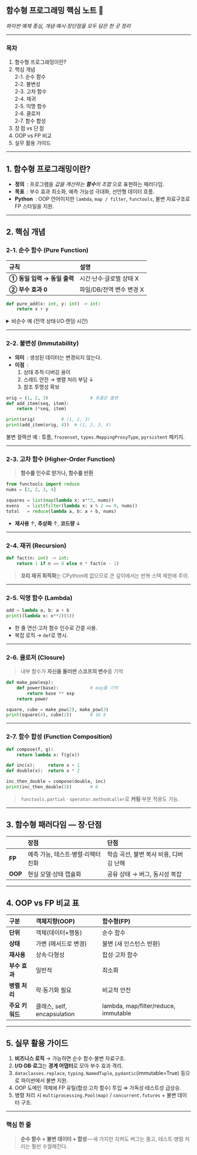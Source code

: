 ## 함수형 프로그래밍 핵심 노트 🧩
_파이썬 예제 중심, 개념·예시·장단점을 모두 담은 한 곳 정리_

---

### 목차
1. 함수형 프로그래밍이란?  
2. 핵심 개념  
    2-1. 순수 함수  
    2-2. 불변성  
    2-3. 고차 함수  
    2-4. 재귀  
    2-5. 익명 함수  
    2-6. 클로저  
    2-7. 함수 합성  
3. 장 점 vs 단 점  
4. OOP vs FP 비교  
5. 실무 활용 가이드  

---

## 1. 함수형 프로그래밍이란?
- **정의** : 프로그램을 _값을 계산하는 **함수**의 조합_ 으로 표현하는 패러다임.  
- **목표** : 부수 효과 최소화, 예측 가능성 극대화, 선언형 데이터 흐름.  
- **Python** : OOP 언어이지만 `lambda`, `map / filter`, `functools`, 불변 자료구조로 FP 스타일을 지원.

---

## 2. 핵심 개념

### 2-1. 순수 함수 (Pure Function)
| 규칙 | 설명 |
| :-- | :-- |
| **① 동일 입력 → 동일 출력** | 시간·난수·글로벌 상태 X |
| **② 부수 효과 0** | 파일/DB/전역 변수 변경 X |

```python
def pure_add(x: int, y: int) -> int:
    return x + y
```

<details>
<summary>비순수 예 (전역 상태·I/O·랜덤·시간)</summary>

```python
import random, time, pathlib
counter = 0

def impure():
    global counter
    counter += 1                 # 전역 변경
    pathlib.Path("log.txt").write_text("hit")  # I/O
    return counter + random.randint(0, 5) + time.time()
```
</details>

---

### 2-2. 불변성 (Immutability)
- **의미** : 생성된 데이터는 변경되지 않는다.  
- **이점** :  
  1. 상태 추적·디버깅 용이  
  2. 스레드 안전 → 병렬 처리 부담 ↓  
  3. 참조 투명성 확보

```python
orig = (1, 2, 3)                # 튜플은 불변
def add_item(seq, item):
    return (*seq, item)

print(orig)          # (1, 2, 3)
print(add_item(orig, 4))  # (1, 2, 3, 4)
```

불변 컬렉션 예 : 튜플, `frozenset`, `types.MappingProxyType`, `pyrsistent` 패키지.

---

### 2-3. 고차 함수 (Higher-Order Function)
> **함수를 인수로 받거나, 함수를 반환**

```python
from functools import reduce
nums = [1, 2, 3, 4]

squares = list(map(lambda x: x**2, nums))
evens   = list(filter(lambda x: x % 2 == 0, nums))
total   = reduce(lambda a, b: a + b, nums)
```
- **재사용** ↑, **추상화** ↑, **코드량** ↓

---

### 2-4. 재귀 (Recursion)
```python
def fact(n: int) -> int:
    return 1 if n == 0 else n * fact(n - 1)
```
> **꼬리 재귀 최적화**는 CPython에 없으므로 큰 깊이에서는 반복·스택 제한에 주의.

---

### 2-5. 익명 함수 (Lambda)
```python
add = lambda a, b: a + b
print((lambda x: x**2)(5))
```
- 한 줄 연산·고차 함수 인수로 간결 사용.  
- 복잡 로직 → `def`로 명시.

---

### 2-6. 클로저 (Closure)
> 내부 함수가 **자신을 둘러싼 스코프의 변수**를 기억

```python
def make_pow(exp):
    def power(base):            # exp를 기억
        return base ** exp
    return power

square, cube = make_pow(2), make_pow(3)
print(square(4), cube(2))       # 16 8
```

---

### 2-7. 함수 합성 (Function Composition)
```python
def compose(f, g):
    return lambda x: f(g(x))

def inc(x):     return x + 1
def double(x):  return x * 2

inc_then_double = compose(double, inc)
print(inc_then_double(3))       # 8
```
> `functools.partial` · `operator.methodcaller`로 **커링**·부분 적용도 가능.

---

## 3. 함수형 패러다임 — 장·단점

| | 장점 | 단점 |
| :-- | :-- | :-- |
| **FP** | 예측 가능, 테스트·병렬·리팩터 친화 | 학습 곡선, 불변 복사 비용, 디버깅 난해 |
| **OOP** | 현실 모델·상태 캡슐화 | 공유 상태 → 버그, 동시성 복잡 |

---

## 4. OOP vs FP 비교 표

| 구분 | 객체지향(OOP) | 함수형(FP) |
| :-- | :-- | :-- |
| **단위** | 객체(데이터+행동) | 순수 함수 |
| **상태** | 가변 (메서드로 변경) | 불변 (새 인스턴스 반환) |
| **재사용** | 상속·다형성 | 합성·고차 함수 |
| **부수 효과** | 일반적 | 최소화 |
| **병렬 처리** | 락·동기화 필요 | 비교적 안전 |
| **주요 키워드** | 클래스, self, encapsulation | lambda, map/filter/reduce, immutable |

---

## 5. 실무 활용 가이드

1. **비즈니스 로직** → 가능하면 순수 함수·불변 자료구조.  
2. **I/O·DB·로그**는 **경계 어댑터**로 모아 부수 효과 격리.  
3. `dataclasses.replace`, `typing.NamedTuple`, `pydantic`(immutable=True) 등으로 파이썬에서 불변 지원.  
4. OOP 도메인 객체에 FP 유틸(합성·고차 함수) 투입 ⇒ 가독성·테스트성 급상승.  
5. 병렬 처리 시 `multiprocessing.Pool(map)` / `concurrent.futures` + 불변 데이터 구조.

---

### 핵심 한 줄
> **순수 함수 + 불변 데이터 + 합성** — 세 가지만 지켜도 버그는 줄고, 테스트·병렬 처리는 훨씬 수월해진다.